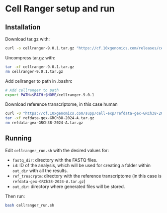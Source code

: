 # Cell Ranger setup and run

## Installation

Download tar.gz with:

```bash
curl -o cellranger-9.0.1.tar.gz "https://cf.10xgenomics.com/releases/cell-exp/cellranger-9.0.1.tar.gz?Expires=1741813380&Key-Pair-Id=APKAI7S6A5RYOXBWRPDA&Signature=Msg0afmv7luBeMBNHN9e6PisiCJ~lSVK-SvdEtit~7fsaFZVORqBt6nCxFwqasb9Y5Ycbz-WAaoB2ajyAygtWOmRByIEk69IMiAO4kHMbYGWBJCryf0u0z64bqMpzK5KLETUpg4dyMtNxQlxrTpJsXL9jBxDFaHjCaSam9OL3PHscRvrmKoTgc98KUvEe3FaJAJVhG2JTj6Y2NHXSr3mXKoqI3XtXoLQg0UK8bne-ifavUtiFQ-hvQKFtkNLmVJbBxepurD6EBy-oU6CaXpcAn2lOOSI0p3iB1FNx0ONsTVUH8Ibvbk8fOAHTDoATtiP-cWBWAbcQG4Qj43kLWm9~A__"
```

Uncompress tar.gz with:

```bash
tar -xf cellranger-9.0.1.tar.gz
rm cellranger-9.0.1.tar.gz
```

Add cellranger to path in .bashrc

```bash
# Add cellranger to path
export PATH=$PATH:$HOME/cellranger-9.0.1
```

Download reference transcriptome, in this case human

```bash
curl -O "https://cf.10xgenomics.com/supp/cell-exp/refdata-gex-GRCh38-2024-A.tar.gz"
tar -xf refdata-gex-GRCh38-2024-A.tar.gz
rm refdata-gex-GRCh38-2024-A.tar.gz
```

## Running
Edit `cellranger_run.sh` with the desired values for:
- `fastq_dir`: directory with the FASTQ files.
- `id`: ID of the analysis, which will be used for creating a folder within `out_dir` with all the results.
- `ref_trnscrptm`: directory with the reference transcriptome (in this case is `refdata-gex-GRCh38-2024-A.tar.gz`)
- `out_dir`: directory where generated files will be stored.

Then run:
```bash
bash cellranger_run.sh
```